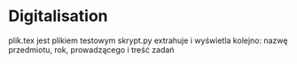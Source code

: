 # Digitalisation
plik.tex jest plikiem testowym
skrypt.py extrahuje i wyświetla kolejno: nazwę przedmiotu, rok, prowadzącego i treść zadań
